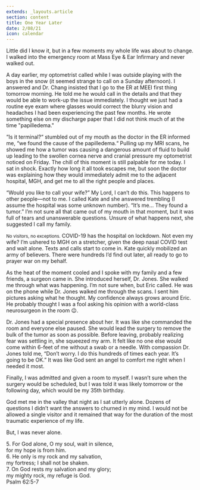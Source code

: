 ```yaml
---
extends: _layouts.article
section: content
title: One Year Later
date: 2/08/21
icon: calendar
---
```


Little did I know it, but in a few moments my whole life was about to change. I walked into the emergency room at Mass Eye & Ear Infirmary and never walked out.

A day earlier, my optometrist called while I was outside playing with the boys in the snow (it seemed strange to call on a Sunday afternoon). I answered and Dr. Chang insisted that I go to the ER at MEEI first thing tomorrow morning. He told me he would call in the details and that they would be able to work-up the issue immediately. I thought we just had a routine eye exam where glasses would correct the blurry vision and headaches I had been experiencing the past few months. He wrote something else on my discharge paper that I did not think much of at the time "papilledema."

“Is it terminal?“ stumbled out of my mouth as the doctor in the ER informed me, “we found the cause of the papilledema.“ Pulling up my MRI scans, he showed me how a tumor was causing a dangerous amount of fluid to build up leading to the swollen cornea nerve and cranial pressure my optometrist noticed on Friday. The chill of this moment is still palpable for me today. I sat in shock. Exactly how long it all took escapes me, but soon the doctor was explaining how they would immediately admit me to the adjacent hospital, MGH, and get me to all the right people and places.

“Would you like to call your wife?” My Lord, I can’t do this. This happens to other people—not to me. I called Kate and she answered trembling (I assume the hospital was some unknown number). “It’s me… They found a tumor.” I’m not sure all that came out of my mouth in that moment, but it was full of tears and unanswerable questions. Unsure of what happens next, she suggested I call my family.

<small class="p-0.5 px-1 bg-yellow-500 text-slate-800 uppercase font-semibold inline-block text-base">No visitors, no exceptions.</small> COVID-19 has the hospital on lockdown. Not even my wife? I’m ushered to MGH on a stretcher, given the deep nasal COVID test and wait alone. Texts and calls start to come in. Kate quickly mobilized an army of believers. There were hundreds I’d find out later, all ready to go to prayer war on my behalf.

As the heat of the moment cooled and I spoke with my family and a few friends, a surgeon came in. She introduced herself, Dr. Jones. She walked me through what was happening. I’m not sure when, but Eric called. He was on the phone while Dr. Jones walked me through the scans. I sent him pictures asking what he thought. My confidence always grows around Eric. He probably thought I was a fool asking his opinion with a world-class neurosurgeon in the room 😉.

Dr. Jones had a special presence about her. It was like she commanded the room and everyone else paused. She would lead the surgery to remove the bulk of the tumor as soon as possible. Before leaving, probably realizing fear was settling in, she squeezed my arm. It felt like no one else would come within 6-feet of me without a swab or a needle. With compassion Dr. Jones told me, “Don’t worry. I do this hundreds of times each year. It’s going to be OK.” It was like God sent an angel to comfort me right when I needed it most.

Finally, I was admitted and given a room to myself. I wasn’t sure when the surgery would be scheduled, but I was told it was likely tomorrow or the following day, which would be my 35th birthday.

God met me in the valley that night as I sat utterly alone. Dozens of questions I didn’t want the answers to churned in my mind. I would not be allowed a single visitor and it remained that way for the duration of the most traumatic experience of my life.

But, I was never alone.

<x-blockquote class="font-mono">
    <div><span class="text-sm font-semibold">5.</span> For God alone, O my soul, wait in silence,</div>
    <div class="ml-6">for my hope is from him.</div>
    <div class="mt-4"><span class="text-sm font-semibold">6.</span> He only is my rock and my salvation,</div>
    <div class="ml-6">my fortress; I shall not be shaken.</div>
    <div class="mt-4"><span class="text-sm font-semibold">7.</span> On God rests my salvation and my glory;</div>
    <div class="ml-6">my mighty rock, my refuge is God.</div>
    <div class="mt-4">Psalm 62:5-7</div>
</x-blockquote>
